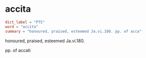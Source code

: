 # accita

``` toml
dict_label = "PTS"
word = "accita"
summary = "honoured, praised, esteemed Ja.vi.180. pp. of acca"
```

honoured, praised, esteemed Ja.vi.180.

pp. of accati

